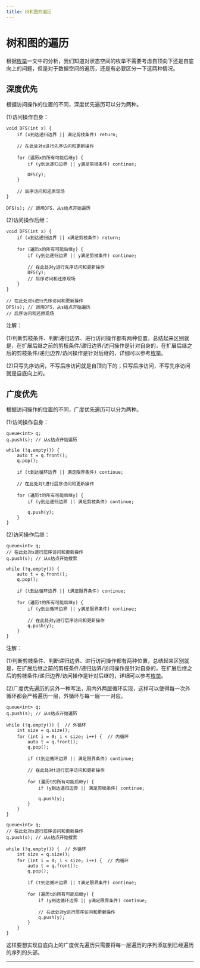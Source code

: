 ```yaml
---
title: 树和图的遍历
---
```


# 树和图的遍历

<script type="text/javascript" src="/include/head.js"></script>

根据<a href="https://www.dywan.xyz/note/202103/150003">枚举</a>一文中的分析，我们知道对状态空间的枚举不需要考虑自顶向下还是自底向上的问题，但是对于数据空间的遍历，还是有必要区分一下这两种情况。

## 深度优先

根据访问操作的位置的不同，深度优先遍历可以分为两种。

(1)访问操作自身：

```
void DFS(int x) {
    if (x到达递归边界 || 满足剪枝条件) return;

    // 在此处对x进行先序访问和更新操作

    for (遍历x的所有可能后继y) {
        if (y到达递归边界 || y满足剪枝条件) continue;

        DFS(y);
    }

    // 后序访问和还原现场
}

DFS(s); // 调用DFS，从s结点开始遍历
```

(2)访问操作后继：

```
void DFS(int x) {
    if (x到达递归边界 || x满足剪枝条件) return;

    for (遍历x的所有可能后继y) {
        if (y到达递归边界 || y满足剪枝条件) continue;

        // 在此处对y进行先序访问和更新操作
        DFS(y);
        // 后序访问和还原现场
    }
}

// 在此处对s进行先序访问和更新操作
DFS(s); // 调用DFS，从s结点开始遍历
// 后序访问和还原现场
```

注解：

(1)判断剪枝条件、判断递归边界、进行访问操作都有两种位置，总结起来区别就是，在扩展后继之前的剪枝条件/递归边界/访问操作是针对自身的，在扩展后继之后的剪枝条件/递归边界/访问操作是针对后继的，详细可以参考<a href="https://www.dywan.xyz/note/202103/150003">枚举</a>。

(2)只写先序访问，不写后序访问就是自顶向下的；只写后序访问，不写先序访问就是自底向上的。

## 广度优先

根据访问操作的位置的不同，广度优先遍历可以分为两种。

(1)访问操作自身：

```
queue<int> q;
q.push(s); // 从s结点开始遍历

while (!q.empty()) {
    auto t = q.front();
    q.pop();

    if (t到达循环边界 || 满足限界条件) continue;

    // 在此处对t进行层序访问和更新操作
    
    for (遍历t的所有可能后继y) {
        if (y到达递归边界 || 满足剪枝条件) continue;

        q.push(y);
    }
}
```

(2)访问操作后继：

```
queue<int> q;
// 在此处对s进行层序访问和更新操作
q.push(s); // 从s结点开始搜索

while (!q.empty()) {
    auto t = q.front();
    q.pop();

    if (t到达循环边界 || t满足限界条件) continue;
    
    for (遍历t的所有可能后继y) {
        if (y到达循环边界 || y满足限界条件) continue;

        // 在此处对y进行层序访问和更新操作
        q.push(y);
    }
}
```

注解：

(1)判断剪枝条件、判断递归边界、进行访问操作都有两种位置，总结起来区别就是，在扩展后继之前的剪枝条件/递归边界/访问操作是针对自身的，在扩展后继之后的剪枝条件/递归边界/访问操作是针对后继的，详细可以参考<a href="https://www.dywan.xyz/note/202103/150003">枚举</a>。

(2)广度优先遍历的另外一种写法，用内外两层循环实现，这样可以使得每一次外循环都会严格遍历一层，外循环与每一层一一对应。

```
queue<int> q;
q.push(s); // 从s结点开始遍历

while (!q.empty()) {  // 外循环
    int size = q.size();
    for (int i = 0; i < size; i++) {  // 内循环  
        auto t = q.front();
        q.pop();

        if (t到达循环边界 || 满足限界条件) continue;

        // 在此处对t进行层序访问和更新操作
    
        for (遍历t的所有可能后继y) {
            if (y到达递归边界 || 满足剪枝条件) continue;

            q.push(y);
        }
    }
}
```

```
queue<int> q;
// 在此处对s进行层序访问和更新操作
q.push(s); // 从s结点开始搜索

while (!q.empty()) {  // 外循环
    int size = q.size();
    for (int i = 0; i < size; i++) {  // 内循环
        auto t = q.front();
        q.pop();

        if (t到达循环边界 || t满足限界条件) continue;
    
        for (遍历t的所有可能后继y) {
            if (y到达循环边界 || y满足限界条件) continue;

            // 在此处对y进行层序访问和更新操作
            q.push(y);
        }
    }
}
```

这样要想实现自底向上的广度优先遍历只需要将每一层遍历的序列添加到已经遍历的序列的头部。

---

<script type="text/javascript" src="/include/tail.js"></script>
